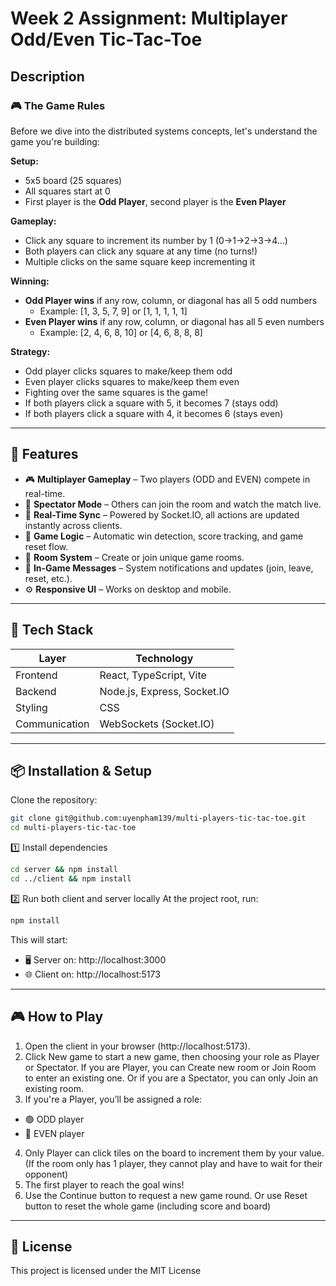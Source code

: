 # Week 2 Assignment: Multiplayer Odd/Even Tic-Tac-Toe
## Description
### 🎮 The Game Rules

Before we dive into the distributed systems concepts, let's understand the game you're building:

**Setup:**

- 5x5 board (25 squares)
- All squares start at 0
- First player is the **Odd Player**, second player is the **Even Player**

**Gameplay:**

- Click any square to increment its number by 1 (0→1→2→3→4...)
- Both players can click any square at any time (no turns!)
- Multiple clicks on the same square keep incrementing it

**Winning:**

- **Odd Player wins** if any row, column, or diagonal has all 5 odd numbers
    - Example: [1, 3, 5, 7, 9] or [1, 1, 1, 1, 1]
- **Even Player wins** if any row, column, or diagonal has all 5 even numbers
    - Example: [2, 4, 6, 8, 10] or [4, 6, 8, 8, 8]

**Strategy:**

- Odd player clicks squares to make/keep them odd
- Even player clicks squares to make/keep them even
- Fighting over the same squares is the game!
- If both players click a square with 5, it becomes 7 (stays odd)
- If both players click a square with 4, it becomes 6 (stays even)

---
## 🚀 Features

- 🎮 **Multiplayer Gameplay** – Two players (ODD and EVEN) compete in real-time.
- 👀 **Spectator Mode** – Others can join the room and watch the match live.
- 🧠 **Real-Time Sync** – Powered by Socket.IO, all actions are updated instantly across clients.
- 🏁 **Game Logic** – Automatic win detection, score tracking, and game reset flow.
- 🔄 **Room System** – Create or join unique game rooms.
- 💬 **In-Game Messages** – System notifications and updates (join, leave, reset, etc.).
- ⚙️ **Responsive UI** – Works on desktop and mobile.

---
## 🧰 Tech Stack

| Layer | Technology |
|-------|-------------|
| Frontend | React, TypeScript, Vite |
| Backend | Node.js, Express, Socket.IO |
| Styling | CSS |
| Communication | WebSockets (Socket.IO) |

--- 
## 📦 Installation & Setup

Clone the repository:

```bash
git clone git@github.com:uyenpham139/multi-players-tic-tac-toe.git
cd multi-players-tic-tac-toe
```
1️⃣ Install dependencies
```bash
cd server && npm install
cd ../client && npm install
```
2️⃣ Run both client and server locally
At the project root, run:
```bash
npm install
```
This will start:
- 🖥️ Server on: http://localhost:3000
- 🌐 Client on: http://localhost:5173

---
## 🎮 How to Play

1. Open the client in your browser (http://localhost:5173).
2. Click New game to start a new game, then choosing your role as Player or Spectator. If you are Player, you can Create new room or Join Room to enter an existing one. Or if you are a Spectator, you can only Join an existing room.
3. If you're a Player, you’ll be assigned a role:
- 🟢 ODD player
- 🔵 EVEN player
4. Only Player can click tiles on the board to increment them by your value. (If the room only has 1 player, they cannot play and have to wait for their opponent)
5. The first player to reach the goal wins!
6. Use the Continue button to request a new game round. Or use Reset button to reset the whole game (including score and board)

---
## 📝 License

This project is licensed under the MIT License

